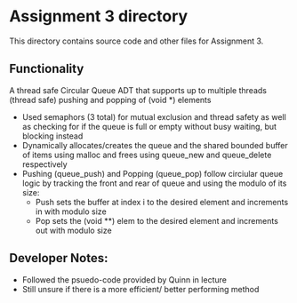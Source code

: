 # Assignment 3 directory

This directory contains source code and other files for Assignment 3.

## Functionality
A thread safe Circular Queue ADT that supports up to multiple threads (thread safe) pushing and popping of (void *) elements
- Used semaphors (3 total) for mutual exclusion and thread safety as well as checking for if the queue is full or empty without busy waiting, but blocking instead
- Dynamically allocates/creates the queue and the shared bounded buffer of items using malloc and frees using queue_new and queue_delete respectively
- Pushing (queue_push) and Popping (queue_pop) follow circiular queue logic by tracking the front and rear of queue and using the modulo of its size:
    - Push sets the buffer at index i to the desired element and increments in with modulo size
    - Pop sets the (void **) elem to the desired element and increments out with modulo size

## Developer Notes:
- Followed the psuedo-code provided by Quinn in lecture
- Still unsure if there is a more efficient/ better performing method

